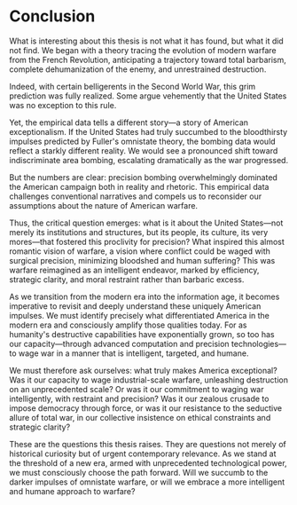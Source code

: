 # Conclusion

What is interesting about this thesis is not what it has found, but what it did not find. We began with a theory tracing the evolution of modern warfare from the French Revolution, anticipating a trajectory toward total barbarism, complete dehumanization of the enemy, and unrestrained destruction.

Indeed, with certain belligerents in the Second World War, this grim prediction was fully realized. Some argue vehemently that the United States was no exception to this rule.

Yet, the empirical data tells a different story—a story of American exceptionalism. If the United States had truly succumbed to the bloodthirsty impulses predicted by Fuller's omnistate theory, the bombing data would reflect a starkly different reality. We would see a pronounced shift toward indiscriminate area bombing, escalating dramatically as the war progressed.

But the numbers are clear: precision bombing overwhelmingly dominated the American campaign both in reality and rhetoric. This empirical data challenges conventional narratives and compels us to reconsider our assumptions about the nature of American warfare.

Thus, the critical question emerges: what is it about the United States—not merely its institutions and structures, but its people, its culture, its very mores—that fostered this proclivity for precision? What inspired this almost romantic vision of warfare, a vision where conflict could be waged with surgical precision, minimizing bloodshed and human suffering? This was warfare reimagined as an intelligent endeavor, marked by efficiency, strategic clarity, and moral restraint rather than barbaric excess.

As we transition from the modern era into the information age, it becomes imperative to revisit and deeply understand these uniquely American impulses. We must identify precisely what differentiated America in the modern era and consciously amplify those qualities today. For as humanity's destructive capabilities have exponentially grown, so too has our capacity—through advanced computation and precision technologies—to wage war in a manner that is intelligent, targeted, and humane.

We must therefore ask ourselves: what truly makes America exceptional? Was it our capacity to wage industrial-scale warfare, unleashing destruction on an unprecedented scale? Or was it our commitment to waging war intelligently, with restraint and precision? Was it our zealous crusade to impose democracy through force, or was it our resistance to the seductive allure of total war, in our collective insistence on ethical constraints and strategic clarity?

These are the questions this thesis raises. They are questions not merely of historical curiosity but of urgent contemporary relevance. As we stand at the threshold of a new era, armed with unprecedented technological power, we must consciously choose the path forward. Will we succumb to the darker impulses of omnistate warfare, or will we embrace a more intelligent and humane approach to warfare?

